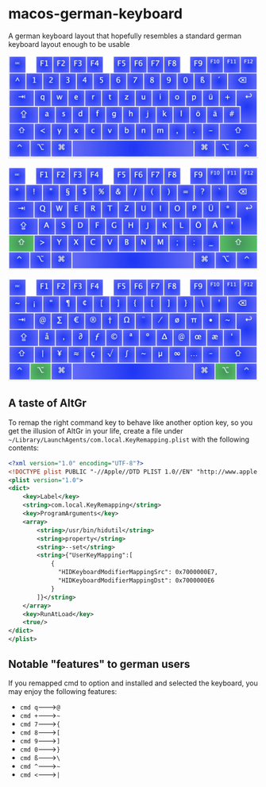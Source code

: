 # macos-german-keyboard
A german keyboard layout that hopefully resembles a standard german keyboard layout enough to be usable

![image of the keyboard layout without modifiers pressed](keyboard_neutral.png)

![image of the keyboard layout with the shift modifier pressed](keyboard_shift.png)

![image of the keyboard layout with the option modifier pressed](keyboard_option.png)

## A taste of AltGr

To remap the right command key to behave like another option key, so you get the illusion of AltGr in your life, create a file under `~/Library/LaunchAgents/com.local.KeyRemapping.plist` with the following contents:

```xml
<?xml version="1.0" encoding="UTF-8"?>
<!DOCTYPE plist PUBLIC "-//Apple//DTD PLIST 1.0//EN" "http://www.apple.com/DTDs/PropertyList-1.0.dtd">
<plist version="1.0">
<dict>
    <key>Label</key>
    <string>com.local.KeyRemapping</string>
    <key>ProgramArguments</key>
    <array>
        <string>/usr/bin/hidutil</string>
        <string>property</string>
        <string>--set</string>
        <string>{"UserKeyMapping":[
            {
              "HIDKeyboardModifierMappingSrc": 0x7000000E7,
              "HIDKeyboardModifierMappingDst": 0x7000000E6
            }
        ]}</string>
    </array>
    <key>RunAtLoad</key>
    <true/>
</dict>
</plist>
```

## Notable "features" to german users

If you remapped cmd to option and installed and selected the keyboard, you may enjoy the following features:

- `cmd q`--->`@`
- `cmd +`--->`~`
- `cmd 7`--->`{`
- `cmd 8`--->`[`
- `cmd 9`--->`]`
- `cmd 0`--->`}`
- `cmd ß`--->`\`
- `cmd ^`--->`~`
- `cmd <`--->`|`
